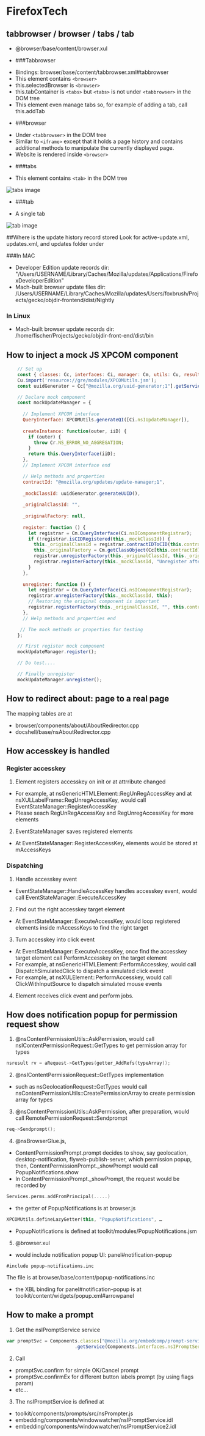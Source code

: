 # FirefoxTech
 
 
## tabbrowser / browser / tabs / tab
* @browser/base/content/browser.xul

* ###Tabbrowser
 - Bindings: browser/base/content/tabbrowser.xml#tabbrowser
 - This element contains `<browser>`
 - this.selectedBrowser is `<browser>`
 - this.tabContainer is `<tabs>` but `<tabs>` is not under `<tabbrowser>` in the DOM tree
 - This element even manage tabs so, for example of adding a tab,  call this.addTab

* ###browser
 - Under `<tabbrowser>` in the DOM tree
 - Similar to `<iframe>` except that it holds a page history and contains additional methods to manipulate the currently displayed page.
 - Website is rendered inside `<browser>`
 
* ###tabs
 - This element contains `<tab>` in the DOM tree
 
 ![tabs image](https://raw.githubusercontent.com/Fischer-L/FirefoxTech/master/img/tabs.png)
  
* ###tab
 - A single tab 
 
  ![tab image](https://raw.githubusercontent.com/Fischer-L/FirefoxTech/master/img/tab.png)
 
 
##Where is the update history record stored
Look for active-update.xml, updates.xml, and updates folder under 

###In MAC
- Developer Edition update records dir: "/Users/USERNAME/Library/Caches/Mozilla/updates/Applications/FirefoxDeveloperEdition"
- Mach-built browser update files dir: /Users/USERNAME/Library/Caches/Mozilla/updates/Users/foxbrush/Projects/gecko/objdir-frontend/dist/Nightly

### In Linux
- Mach-built browser update records dir: /home/fischer/Projects/gecko/objdir-front-end/dist/bin
 
 
## How to inject a mock JS XPCOM component
```javascript
    // Set up
    const { classes: Cc, interfaces: Ci, manager: Cm, utils: Cu, results: Cr } = Components;
    Cu.import('resource://gre/modules/XPCOMUtils.jsm');
    const uuidGenerator = Cc["@mozilla.org/uuid-generator;1"].getService(Ci.nsIUUIDGenerator);

    // Declare mock component
    const mockUpdateManager = {
      
      // Implement XPCOM interface
      QueryInterface: XPCOMUtils.generateQI([Ci.nsIUpdateManager]),
    
      createInstance: function(outer, iiD) {
        if (outer) {
          throw Cr.NS_ERROR_NO_AGGREGATION;
        }
        return this.QueryInterface(iiD);
      },
      // Implement XPCOM interface end

      // Help methods and properties 
      contractId: "@mozilla.org/updates/update-manager;1",
    
      _mockClassId: uuidGenerator.generateUUID(),
    
      _originalClassId: "",
    
      _originalFactory: null,
    
      register: function () {
        let registrar = Cm.QueryInterface(Ci.nsIComponentRegistrar);
        if (!registrar.isCIDRegistered(this._mockClassId)) {
          this._originalClassId = registrar.contractIDToCID(this.contractId);
          this._originalFactory = Cm.getClassObject(Cc[this.contractId], Ci.nsIFactory);
          registrar.unregisterFactory(this._originalClassId, this._originalFactory);
          registrar.registerFactory(this._mockClassId, "Unregister after testing", this.contractId, this);
        }
      },
    
      unregister: function () {
        let registrar = Cm.QueryInterface(Ci.nsIComponentRegistrar);
        registrar.unregisterFactory(this._mockClassId, this);
        // Restoring the original component is important
        registrar.registerFactory(this._originalClassId, "", this.contractId, this._originalFactory);
      },
      // Help methods and properties end

     // The mock methods or properties for testing
    };

    // First register mock component    
    mockUpdateManager.register();

    // Do test....

    // Finally unregister 
    mockUpdateManager.unregister();
```


## How to redirect about: page to a real page
The mapping tables are at
- browser/components/about/AboutRedirector.cpp
- docshell/base/nsAboutRedirector.cpp


## How accesskey is handled
### Register accesskey
1. Element registers accesskey on init or at attrribute changed
 - For example, at nsGenericHTMLElement::RegUnRegAccessKey and at nsXULLabelFrame::RegUnregAccessKey, would call EventStateManager::RegisterAccessKey
 - Please seach RegUnRegAccessKey and RegUnregAccessKey for more elements
 
2. EventStateManager saves registered elements
 - At EventStateManager::RegisterAccessKey, elements would be stored at mAccessKeys
 
### Dispatching
1. Handle accesskey event
 - EventStateManager::HandleAccessKey handles accesskey event, would call EventStateManager::ExecuteAccessKey
 
2. Find out the right accesskey target element
 - At EventStateManager::ExecuteAccessKey, would loop registered elements inside mAccessKeys to find the right target
 
3. Turn accesskey into click event
 - At EventStateManager::ExecuteAccessKey, once find the accesskey target element call PerformAccesskey on the target element
 - For example, at nsGenericHTMLElement::PerformAccesskey, would call DispatchSimulatedClick to dispatch a simulated click event
 - For example, at nsXULElement::PerformAccesskey, would call ClickWithInputSource to dispatch simulated mouse events
 
4. Element receives click event and perform jobs.

## How does notification popup for permission request show
1. @nsContentPermissionUtils::AskPermission, would call nsIContentPermissionRequest::GetTypes to get permission array for types
```cpp
nsresult rv = aRequest->GetTypes(getter_AddRefs(typeArray));
```

2. @nsIContentPermissionRequest::GetTypes implementation
- such as nsGeolocationRequest::GetTypes would call nsContentPermissionUtils::CreatePermissionArray to create permission array for types

3. @nsContentPermissionUtils::AskPermission, after  preparation, would call RemotePermissionRequest::Sendprompt
```cpp
req->Sendprompt();
```

4. @nsBrowserGlue.js,
 - ContentPermissionPrompt.prompt decides to show, say geolocation, desktop-notification, flyweb-publish-server, which permission popup, then, ContentPermissionPrompt._showPrompt would call PopupNotifications.show
- In ContentPermissionPrompt._showPrompt, the request would be recorded by
 ```cpp
 Services.perms.addFromPrincipal(.....)
 ```
 - the getter of PopupNotifications is at browser.js
 ```cpp
 XPCOMUtils.defineLazyGetter(this, "PopupNotifications", …
 ```
 - PopupNotifications is defined at toolkit/modules/PopupNotifications.jsm

5. @browser.xul
 - would include notification popup UI: panel#notification-popup
 ```
 #include popup-notifications.inc
 ```
  The file is at browser/base/content/popup-notifications.inc 
 - the XBL binding for panel#notification-popup is at toolkit/content/widgets/popup.xml#arrowpanel


## How to make a prompt
1. Get the nsIPromptService service
 ```javascript
 var promptSvc = Components.classes["@mozilla.org/embedcomp/prompt-service;1"]
                          .getService(Components.interfaces.nsIPromptService);
 ```

2. Call
 - promptSvc.confirm for simple OK/Cancel prompt
 - promptSvc.confirmEx for different button labels prompt (by using flags param)
 - etc…

3. The nsIPromptService is defined at
 - toolkit/components/prompts/src/nsPrompter.js
 - embedding/components/windowwatcher/nsIPromptService.idl
 - embedding/components/windowwatcher/nsIPromptService2.idl
